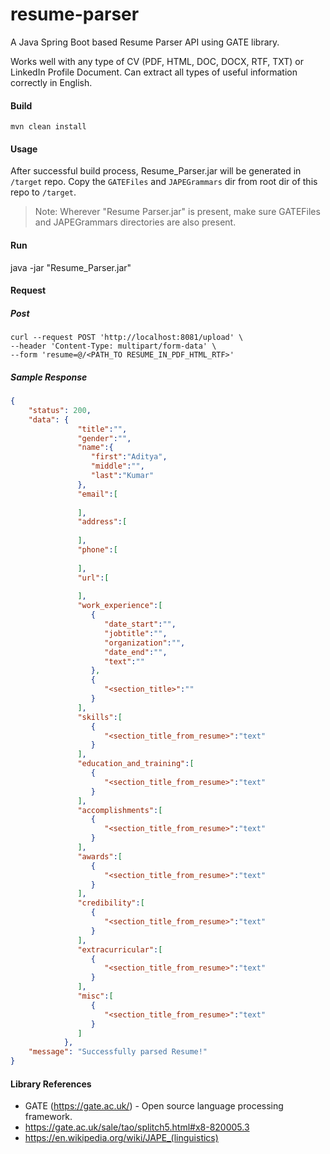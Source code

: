# resume-parser

A Java Spring Boot based Resume Parser API using GATE library.

Works well with any type of CV (PDF, HTML, DOC, DOCX, RTF, TXT) or LinkedIn Profile Document. 
Can extract all types of useful information correctly in English.

#### Build
```
mvn clean install
```

#### Usage

After successful build process, Resume_Parser.jar will be generated in `/target` repo.
Copy the `GATEFiles` and `JAPEGrammars` dir from root dir of this repo to `/target`.

> Note: Wherever "Resume Parser.jar" is present, make sure GATEFiles and JAPEGrammars directories are also present.


#### Run

java -jar "Resume_Parser.jar"


#### Request
##### Post 
```shell script
curl --request POST 'http://localhost:8081/upload' \
--header 'Content-Type: multipart/form-data' \
--form 'resume=@/<PATH_TO RESUME_IN_PDF_HTML_RTF>'
```

##### Sample Response

```json
{
    "status": 200,
    "data": {  
               "title":"",
               "gender":"",
               "name":{  
                  "first":"Aditya",
                  "middle":"",
                  "last":"Kumar"
               },
               "email":[  
            
               ],
               "address":[  
            
               ],
               "phone":[  
            
               ],
               "url":[  
            
               ],
               "work_experience":[  
                  {  
                     "date_start":"",
                     "jobtitle":"",
                     "organization":"",
                     "date_end":"",
                     "text":""
                  },
                  {  
                     "<section_title>":""
                  }
               ],
               "skills":[  
                  {  
                     "<section_title_from_resume>":"text"
                  }
               ],
               "education_and_training":[  
                  {  
                     "<section_title_from_resume>":"text"
                  }
               ],
               "accomplishments":[  
                  {  
                     "<section_title_from_resume>":"text"
                  }
               ],
               "awards":[  
                  {  
                     "<section_title_from_resume>":"text"
                  }
               ],
               "credibility":[  
                  {  
                     "<section_title_from_resume>":"text"
                  }
               ],
               "extracurricular":[  
                  {  
                     "<section_title_from_resume>":"text"
                  }
               ],
               "misc":[  
                  {  
                     "<section_title_from_resume>":"text"
                  }
               ]
            },
    "message": "Successfully parsed Resume!"
}
```

#### Library References
- GATE (https://gate.ac.uk/) - Open source language processing framework.
- https://gate.ac.uk/sale/tao/splitch5.html#x8-820005.3
- https://en.wikipedia.org/wiki/JAPE_(linguistics)
